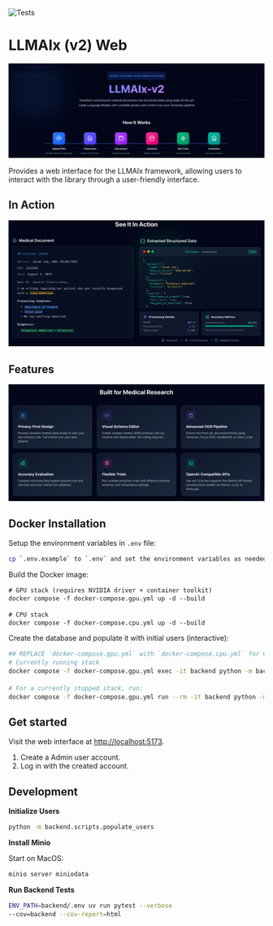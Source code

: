 ![Tests](https://github.com/KatherLab/llmaixweb/actions/workflows/tests.yml/badge.svg?branch=main)

# LLMAIx (v2) Web

![cover.png](static/cover.png)

Provides a web interface for the LLMAIx framework, allowing users to interact with the library through a user-friendly interface.

## In Action

![action.png](static/action.png)


## Features

![img.png](static/features.png)

## Docker Installation


Setup the environment variables in `.env` file:
```bash
cp `.env.example` to `.env` and set the environment variables as needed.
```

Build the Docker image:

```
# GPU stack (requires NVIDIA driver + container toolkit)
docker compose -f docker-compose.gpu.yml up -d --build

# CPU stack
docker compose -f docker-compose.cpu.yml up -d --build
```

Create the database and populate it with initial users (interactive):
```bash
## REPLACE `docker-compose.gpu.yml` with `docker-compose.cpu.yml` for CPU stack
# Currently running stack
docker compose -f docker-compose.gpu.yml exec -it backend python -m backend.scripts.populate_users

# For a currently stopped stack, run:
docker compose -f docker-compose.gpu.yml run --rm -it backend python -m backend.scripts.populate_users
```


## Get started

Visit the web interface at [http://localhost:5173](http://localhost:5173).

1. Create a Admin user account.
2. Log in with the created account.

## Development

**Initialize Users**
```bash
python -m backend.scripts.populate_users
```

**Install Minio**

Start on MacOS:
```bash
minio server miniodata
```

**Run Backend Tests**
```bash
ENV_PATH=backend/.env uv run pytest --verbose
--cov=backend --cov-report=html
```